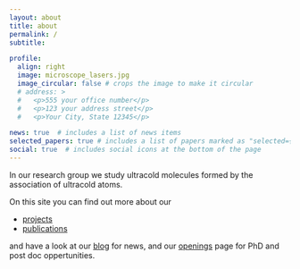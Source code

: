 ```yaml
---
layout: about
title: about
permalink: /
subtitle: 

profile:
  align: right
  image: microscope_lasers.jpg
  image_circular: false # crops the image to make it circular
  # address: >
  #   <p>555 your office number</p>
  #   <p>123 your address street</p>
  #   <p>Your City, State 12345</p>

news: true  # includes a list of news items
selected_papers: true # includes a list of papers marked as "selected={true}"
social: true  # includes social icons at the bottom of the page
---
```


In our research group we study ultracold molecules formed by the association of ultracold atoms.

On this site you can find out more about our 
* [projects](/projects/) 
* [publications](/publications)
 
and have a look at our [blog](/blog/) for news, and our [openings](/openings/) page for PhD and post doc oppertunities.
